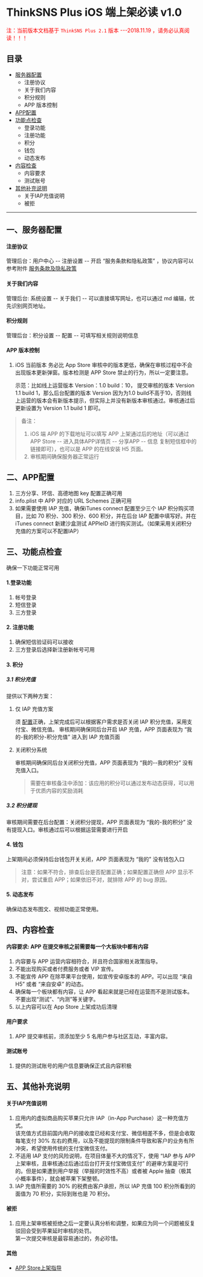 # ThinkSNS Plus iOS 端上架必读 v1.0

<font color = red > 注：当前版本文档基于 `ThinkSNS Plus 2.1` 版本   ---2018.11.19 ，请务必认真阅读！！！ </font>


## 目录

- [服务器配置](#一服务器配置)
	- 注册协议
	- 关于我们内容
	- 积分规则
	- APP 版本控制 
- [APP配置](#二app配置)
- [功能点检查](#三功能点检查)
	- 登录功能
	- 注册功能
	- 积分
	- 钱包
	- 动态发布
- [内容检查](#四内容检查)
	- 内容要求
	- 测试账号
- [其他补充说明](#五其他补充说明)
	- 关于IAP充值说明
	- 被拒




-----



## 一、服务器配置  


#### 注册协议

管理后台：用户中心 -- 注册设置 -- 开启 “服务条款和隐私政策” ，协议内容可以参考附件 [服务条款及隐私政策](./服务条款及隐私政策.md)
  
#### 关于我们内容

管理后台: 系统设置 -- 关于我们 -- 可以直接填写网址，也可以通过 md 编辑，优先识别网页地址。

#### 积分规则

管理后台：积分设置 -- 配置 --  可填写相关规则说明信息
 
#### APP 版本控制 

1. iOS 当前版本 务必比 App Store 审核中的版本更低，确保在审核过程中不会出现版本更新弹窗。版本检测是 APP Store 禁止的行为，所以一定要注意。  

	示范：比如线上运营版本 Version：1.0 build：10， 提交审核的版本 Version 1.1 build 1，那么后台配置的版本 Version 因为为1.0 build不高于10，否则线上运营的版本会有新版本提示，但实际上并没有新版本审核通过。审核通过后更新设置为 Version 1.1 build 1 即可。  
	


> 备注：
> 
> 1. iOS 端 APP 的下载地址可以填写 APP 上架通过后的地址（可以通过APP Store -- 进入具体APP详情页 -- 分享APP -- 信息 复制短信框中的链接即可），也可以是 APP 的在线安装 H5 页面。
> 2. 审核期间确保服务器正常运行 
> 
> 

## 二、APP配置

1. 三方分享、环信、高德地图 key 配置正确可用 
2. info.plist 中 APP 对应的 URL Schemes  正确可用
3. 如果需要使用 IAP 充值，确保iTunes connect 配置至少三个 IAP 积分购买项目，比如 70 积分、300 积分、600 积分，并在后台 IAP 配置中填写好。并在 iTunes connect 新建沙盒测试 APPleID 进行购买测试。（如果采用关闭积分充值的方案可以不配置IAP）

## 三、功能点检查

确保一下功能正常可用

#### 1.登录功能

1. 帐号登录
2. 短信登录
3. 三方登录  


#### 2. 注册功能

1. 确保短信验证码可以接收
2. 三方登录后选择新注册新帐号可用

####  3. 积分  

##### 3.1 积分充值

 提供以下两种方案：
 
1. 仅 IAP 充值方案
	
	须 [配置](#二app配置)正确，上架完成后可以根据客户需求是否关闭 IAP 积分充值，采用支付宝、微信充值。 审核期间确保同后台开启 IAP 充值，APP 页面表现为 “我的-我的积分-积分充值” 进入到 IAP 充值页面  
	
2. 关闭积分系统

	审核期间确保同后台关闭积分充值，APP 页面表现为 “我的--我的积分” 没有充值入口。  
   > 需要在审核备注中添加：该应用的积分可以通过发布动态获得，可以用于优质内容的奖励消耗 
 
##### 3.2 积分提现

 审核期间需要在后台配置：关闭积分提现，APP 页面表现为 “我的-我的积分” 没有提现入口。审核通过后可以根据运营需要进行开启   
 
#### 4. 钱包

上架期间必须保持后台钱包开关关闭，APP 页面表现为 “我的” 没有钱包入口  
> 注意：如果不符合，排查后台是否配置正确；如果配置正确但 APP 显示不对，尝试重启 APP；如果依旧不对，就排除 APP 的 bug 原因。  
> 

#### 5. 动态发布

确保动态发布图文、视频功能正常使用。
 
## 四、内容检查

#### 内容要求: APP 在提交审核之前需要每一个大板块中都有内容

1. 内容要与 APP 运营内容相符合，并且符合国家相关政策指导。  
2. 不能出现购买或者付费服务或者 VIP 宣传。  
3. 不能宣传 APP 在除苹果平台使用，如宣传安卓版本的 APP。可以出现 “来自 H5” 或者 “来自安卓” 的动态。  
4. 确保每一个板块都有内容，让 APP 看起来就是已经在运营而不是测试版本。不要出现“测试”、“内测”等关键字。  
5. 以上内容可以在 App Store 上架成功后清理  

#### 用户要求

1. APP 提交审核前，须添加至少 5 名用户参与社区互动，丰富内容。  

#### 测试账号

1. 提供的测试账号的用户信息要确保正式且内容积极 

## 五、其他补充说明  

#### 关于IAP充值说明  

1. 应用内的虚拟商品购买苹果只允许 IAP（in-App Purchase）这一种充值方式。  
该充值方式目前国内用户的接收度已经和支付宝、微信相差不多，但是会收取每笔支付 30% 左右的费用，以及不能提现的限制条件导致和客户的业务有所冲突，希望使用传统的支付宝微信支付。  
2. 不适用 IAP 支付的风险说明，在项目体量不大的情况下，使用 “IAP 参与 APP 上架审核，且审核通过后通过后台打开支付宝微信支付” 的避审方案是可行的。但是如果遭到用户举报（举报的时效性不高）或者被 Apple 抽查（极其小概率事件），就会被苹果下架整顿。  
3. IAP 充值所需要的 30% 的税费由客户承担，所以 IAP 充值 100 积分所看到的面值为 70 积分，实际到账也是 70 积分。  

#### 被拒 

1. 应用上架审核被拒绝之后一定要认真分析和调整，如果应为同一个问题被反复驳回会受到苹果延时审核的处罚。  
第一次提交审核是最容易通过的，务必珍惜。

#### 其他

* [APP Store上架指导](./APPStore上架指导.md)
